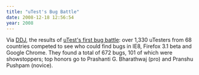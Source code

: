 ```yaml
---
title: "uTest's Bug Battle"
date: 2008-12-18 12:56:54
year: 2008
---
```

Via <a href="http://www.ddj.com/web-development/212400353">DDJ</a>, the results of <a href="http://www.utest.com/bug_battle/">uTest's first bug battle</a>: over 1,330 uTesters from 68 countries competed to see who could find bugs in IE8, Firefox 3.1 beta and Google Chrome. They found a total of 672 bugs, 101 of which were showstoppers; top honors go to Prashanti G. Bharathwaj (pro) and Pranshu Pushpam (novice).
